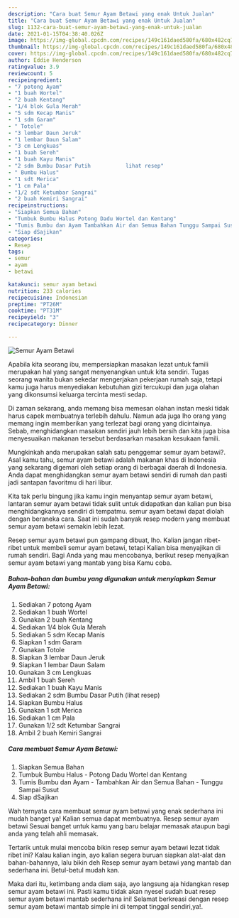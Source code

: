 ```yaml
---
description: "Cara buat Semur Ayam Betawi yang enak Untuk Jualan"
title: "Cara buat Semur Ayam Betawi yang enak Untuk Jualan"
slug: 1132-cara-buat-semur-ayam-betawi-yang-enak-untuk-jualan
date: 2021-01-15T04:38:40.026Z
image: https://img-global.cpcdn.com/recipes/149c161daed580fa/680x482cq70/semur-ayam-betawi-foto-resep-utama.jpg
thumbnail: https://img-global.cpcdn.com/recipes/149c161daed580fa/680x482cq70/semur-ayam-betawi-foto-resep-utama.jpg
cover: https://img-global.cpcdn.com/recipes/149c161daed580fa/680x482cq70/semur-ayam-betawi-foto-resep-utama.jpg
author: Eddie Henderson
ratingvalue: 3.9
reviewcount: 5
recipeingredient:
- "7 potong Ayam"
- "1 buah Wortel"
- "2 buah Kentang"
- "1/4 blok Gula Merah"
- "5 sdm Kecap Manis"
- "1 sdm Garam"
- " Totole"
- "3 lembar Daun Jeruk"
- "1 lembar Daun Salam"
- "3 cm Lengkuas"
- "1 buah Sereh"
- "1 buah Kayu Manis"
- "2 sdm Bumbu Dasar Putih           lihat resep"
- " Bumbu Halus"
- "1 sdt Merica"
- "1 cm Pala"
- "1/2 sdt Ketumbar Sangrai"
- "2 buah Kemiri Sangrai"
recipeinstructions:
- "Siapkan Semua Bahan"
- "Tumbuk Bumbu Halus Potong Dadu Wortel dan Kentang"
- "Tumis Bumbu dan Ayam Tambahkan Air dan Semua Bahan Tunggu Sampai Susut"
- "Siap dSajikan"
categories:
- Resep
tags:
- semur
- ayam
- betawi

katakunci: semur ayam betawi 
nutrition: 233 calories
recipecuisine: Indonesian
preptime: "PT26M"
cooktime: "PT31M"
recipeyield: "3"
recipecategory: Dinner

---
```



![Semur Ayam Betawi](https://img-global.cpcdn.com/recipes/149c161daed580fa/680x482cq70/semur-ayam-betawi-foto-resep-utama.jpg)

Apabila kita seorang ibu, mempersiapkan masakan lezat untuk famili merupakan hal yang sangat menyenangkan untuk kita sendiri. Tugas seorang  wanita bukan sekedar mengerjakan pekerjaan rumah saja, tetapi kamu juga harus menyediakan kebutuhan gizi tercukupi dan juga olahan yang dikonsumsi keluarga tercinta mesti sedap.

Di zaman  sekarang, anda memang bisa memesan olahan instan meski tidak harus capek membuatnya terlebih dahulu. Namun ada juga lho orang yang memang ingin memberikan yang terlezat bagi orang yang dicintainya. Sebab, menghidangkan masakan sendiri jauh lebih bersih dan kita juga bisa menyesuaikan makanan tersebut berdasarkan masakan kesukaan famili. 



Mungkinkah anda merupakan salah satu penggemar semur ayam betawi?. Asal kamu tahu, semur ayam betawi adalah makanan khas di Indonesia yang sekarang digemari oleh setiap orang di berbagai daerah di Indonesia. Anda dapat menghidangkan semur ayam betawi sendiri di rumah dan pasti jadi santapan favoritmu di hari libur.

Kita tak perlu bingung jika kamu ingin menyantap semur ayam betawi, lantaran semur ayam betawi tidak sulit untuk didapatkan dan kalian pun bisa menghidangkannya sendiri di tempatmu. semur ayam betawi dapat diolah dengan beraneka cara. Saat ini sudah banyak resep modern yang membuat semur ayam betawi semakin lebih lezat.

Resep semur ayam betawi pun gampang dibuat, lho. Kalian jangan ribet-ribet untuk membeli semur ayam betawi, tetapi Kalian bisa menyajikan di rumah sendiri. Bagi Anda yang mau mencobanya, berikut resep menyajikan semur ayam betawi yang mantab yang bisa Kamu coba.

<!--inarticleads1-->

##### Bahan-bahan dan bumbu yang digunakan untuk menyiapkan Semur Ayam Betawi:

1. Sediakan 7 potong Ayam
1. Sediakan 1 buah Wortel
1. Gunakan 2 buah Kentang
1. Sediakan 1/4 blok Gula Merah
1. Sediakan 5 sdm Kecap Manis
1. Siapkan 1 sdm Garam
1. Gunakan  Totole
1. Siapkan 3 lembar Daun Jeruk
1. Siapkan 1 lembar Daun Salam
1. Gunakan 3 cm Lengkuas
1. Ambil 1 buah Sereh
1. Sediakan 1 buah Kayu Manis
1. Sediakan 2 sdm Bumbu Dasar Putih           (lihat resep)
1. Siapkan  Bumbu Halus
1. Gunakan 1 sdt Merica
1. Sediakan 1 cm Pala
1. Gunakan 1/2 sdt Ketumbar Sangrai
1. Ambil 2 buah Kemiri Sangrai




<!--inarticleads2-->

##### Cara membuat Semur Ayam Betawi:

1. Siapkan Semua Bahan
1. Tumbuk Bumbu Halus - Potong Dadu Wortel dan Kentang
1. Tumis Bumbu dan Ayam - Tambahkan Air dan Semua Bahan - Tunggu Sampai Susut
1. Siap dSajikan




Wah ternyata cara membuat semur ayam betawi yang enak sederhana ini mudah banget ya! Kalian semua dapat membuatnya. Resep semur ayam betawi Sesuai banget untuk kamu yang baru belajar memasak ataupun bagi anda yang telah ahli memasak.

Tertarik untuk mulai mencoba bikin resep semur ayam betawi lezat tidak ribet ini? Kalau kalian ingin, ayo kalian segera buruan siapkan alat-alat dan bahan-bahannya, lalu bikin deh Resep semur ayam betawi yang mantab dan sederhana ini. Betul-betul mudah kan. 

Maka dari itu, ketimbang anda diam saja, ayo langsung aja hidangkan resep semur ayam betawi ini. Pasti kamu tiidak akan nyesel sudah buat resep semur ayam betawi mantab sederhana ini! Selamat berkreasi dengan resep semur ayam betawi mantab simple ini di tempat tinggal sendiri,ya!.

